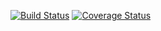 <a href="#"><img src="https://travis-ci.org/guitarbien/ticketbeats.svg?branch=master" alt="Build Status"></a>
[![Coverage Status](https://coveralls.io/repos/github/guitarbien/ticketbeats/badge.svg?branch=master)](https://coveralls.io/github/guitarbien/ticketbeats?branch=master)
